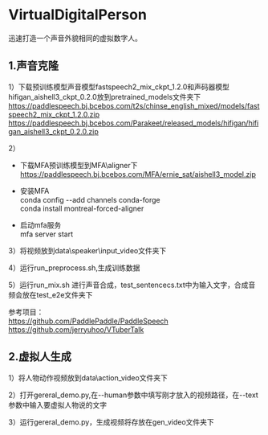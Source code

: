 # VirtualDigitalPerson<br />
迅速打造一个声音外貌相同的虚拟数字人。<br />
## 1.声音克隆<br />
1）下载预训练模型声音模型fastspeech2_mix_ckpt_1.2.0和声码器模型hifigan_aishell3_ckpt_0.2.0放到pretrained_models文件夹下<br />
https://paddlespeech.bj.bcebos.com/t2s/chinse_english_mixed/models/fastspeech2_mix_ckpt_1.2.0.zip <br />
https://paddlespeech.bj.bcebos.com/Parakeet/released_models/hifigan/hifigan_aishell3_ckpt_0.2.0.zip <br />

2）
* 下载MFA预训练模型到MFA\aligner下<br />
https://paddlespeech.bj.bcebos.com/MFA/ernie_sat/aishell3_model.zip<br />

* 安装MFA<br />
conda config --add channels conda-forge<br />
conda install montreal-forced-aligner

* 启动mfa服务<br />
mfa server start

3）将视频放到data\speaker\input_video文件夹下<br />

4）运行run_preprocess.sh,生成训练数据<br />

5）运行run_mix.sh 进行声音合成，test_sentencecs.txt中为输入文字，合成音频会放在test_e2e文件夹下<br />

参考项目：<br />
https://github.com/PaddlePaddle/PaddleSpeech<br />
https://github.com/jerryuhoo/VTuberTalk<br />

## 2.虚拟人生成<br />

1）将人物动作视频放到data\action_video文件夹下<br />

2）打开gereral_demo.py,在--human参数中填写刚才放入的视频路径，在--text参数中输入要虚拟人物说的文字<br />

3）运行gereral_demo.py，生成视频将存放在gen_video文件夹下<br />

